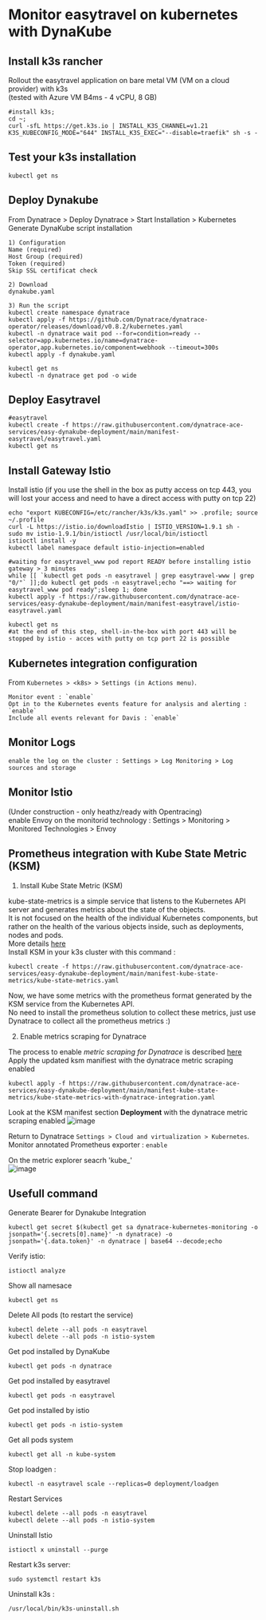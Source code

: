 # Monitor easytravel on kubernetes with DynaKube

## Install k3s rancher
Rollout the easytravel application on bare metal VM (VM on a cloud provider) with k3s  
(tested with Azure VM B4ms - 4 vCPU, 8 GB)  

    #install k3s;
    cd ~;
    curl -sfL https://get.k3s.io | INSTALL_K3S_CHANNEL=v1.21 K3S_KUBECONFIG_MODE="644" INSTALL_K3S_EXEC="--disable=traefik" sh -s -

## Test your k3s installation  
    
    kubectl get ns

## Deploy Dynakube
From Dynatrace > Deploy Dynatrace > Start Installation > Kubernetes
Generate DynaKube script installation 
    
    1) Configuration
    Name (required)
    Host Group (required)
    Token (required)
    Skip SSL certificat check 
    
    2) Download
    dynakube.yaml
    
    3) Run the script 
    kubectl create namespace dynatrace
    kubectl apply -f https://github.com/Dynatrace/dynatrace-operator/releases/download/v0.8.2/kubernetes.yaml
    kubectl -n dynatrace wait pod --for=condition=ready --selector=app.kubernetes.io/name=dynatrace-operator,app.kubernetes.io/component=webhook --timeout=300s
    kubectl apply -f dynakube.yaml

    kubectl get ns
    kubectl -n dynatrace get pod -o wide

## Deploy Easytravel
    #easytravel
    kubectl create -f https://raw.githubusercontent.com/dynatrace-ace-services/easy-dynakube-deployment/main/manifest-easytravel/easytravel.yaml
    kubectl get ns

## Install Gateway Istio 
Install istio (if you use the shell in the box as putty access on tcp 443, you will lost your access and need to have a direct access with putty on tcp 22)

    echo "export KUBECONFIG=/etc/rancher/k3s/k3s.yaml" >> .profile; source ~/.profile
    curl -L https://istio.io/downloadIstio | ISTIO_VERSION=1.9.1 sh -
    sudo mv istio-1.9.1/bin/istioctl /usr/local/bin/istioctl
    istioctl install -y
    kubectl label namespace default istio-injection=enabled

    #waiting for easytravel_www pod report READY before installing istio gateway > 3 minutes
    while [[ `kubectl get pods -n easytravel | grep easytravel-www | grep "0/"` ]];do kubectl get pods -n easytravel;echo "==> waiting for easytravel_www pod ready";sleep 1; done
    kubectl apply -f https://raw.githubusercontent.com/dynatrace-ace-services/easy-dynakube-deployment/main/manifest-easytravel/istio-easytravel.yaml
   
    kubectl get ns
    #at the end of this step, shell-in-the-box with port 443 will be stopped by istio - acces with putty on tcp port 22 is possible
    
## Kubernetes integration configuration
From `Kubernetes > <k8s> > Settings (in Actions menu)`. 

    Monitor event : `enable`  
    Opt in to the Kubernetes events feature for analysis and alerting : `enable`  
    Include all events relevant for Davis : `enable`  
        
## Monitor Logs

    enable the log on the cluster : Settings > Log Monitoring > Log sources and storage 

## Monitor Istio
   
   (Under construction - only heathz/ready with Opentracing)  
   enable Envoy on the monitorid technology : Settings > Monitoring > Monitored Technologies > Envoy


## Prometheus integration with Kube State Metric (KSM)   

1) Install Kube State Metric (KSM) 

kube-state-metrics is a simple service that listens to the Kubernetes API server and generates metrics about the state of the objects.    
It is not focused on the health of the individual Kubernetes components, but rather on the health of the various objects inside, such as deployments, nodes and pods.   
More details [here](https://github.com/kubernetes/kube-state-metrics)  
Install KSM in your k3s cluster with this command :   

    kubectl create -f https://raw.githubusercontent.com/dynatrace-ace-services/easy-dynakube-deployment/main/manifest-kube-state-metrics/kube-state-metrics.yaml  

Now, we have some metrics with the prometheus format generated by the KSM service from the Kubernetes API.    
No need to install the prometheus solution to collect these metrics, just use Dynatrace to collect all the prometheus metrics :)  

  2) Enable metrics scraping for Dynatrace  

The process to enable *metric scraping for Dynatrace* is described [here](https://www.dynatrace.com/support/help/shortlink/monitor-prometheus-metrics#enable-metrics-scraping-required)   
Apply the updated ksm manifiest with the dynatrace metric scraping enabled 

    kubectl apply -f https://raw.githubusercontent.com/dynatrace-ace-services/easy-dynakube-deployment/main/manifest-kube-state-metrics/kube-state-metrics-with-dynatrace-integration.yaml  

Look at the KSM manifest section **Deployment** with the dynatrace metric scraping enabled
![image](https://user-images.githubusercontent.com/40337213/145271037-41097192-6143-47f7-a8d7-43fcef53488b.png)  


   Return to Dynatrace  `Settings > Cloud and virtualization > Kubernetes`.   
        Monitor annotated Prometheus exporter : `enable`   
        
   On the metric explorer seacrh 'kube_'   
   ![image](https://user-images.githubusercontent.com/40337213/145270856-e741523b-fc47-430d-b257-526648052241.png)    


## Usefull command
Generate Bearer for Dynakube Integration

    kubectl get secret $(kubectl get sa dynatrace-kubernetes-monitoring -o jsonpath='{.secrets[0].name}' -n dynatrace) -o jsonpath='{.data.token}' -n dynatrace | base64 --decode;echo

Verify istio:

    istioctl analyze
    
Show all namesace

    kubectl get ns
    
Delete All pods (to restart the service)

    kubectl delete --all pods -n easytravel
    kubectl delete --all pods -n istio-system
    
Get pod installed by DynaKube

    kubectl get pods -n dynatrace

Get pod installed by easytravel

    kubectl get pods -n easytravel

Get pod installed by istio

    kubectl get pods -n istio-system

Get all pods system

    kubectl get all -n kube-system
    
Stop loadgen : 

    kubectl -n easytravel scale --replicas=0 deployment/loadgen

Restart Services 

    kubectl delete --all pods -n easytravel
    kubectl delete --all pods -n istio-system

Uninstall Istio

    istioctl x uninstall --purge

Restart k3s server:

    sudo systemctl restart k3s
    
Uninstall k3s :

    /usr/local/bin/k3s-uninstall.sh
